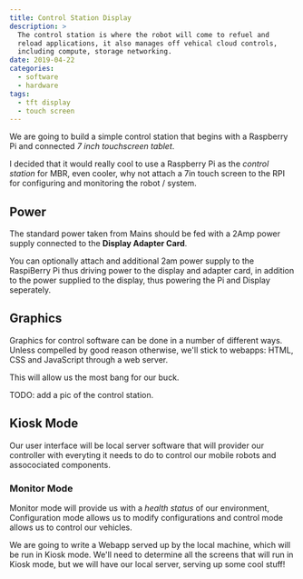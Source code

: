 ```yaml
---
title: Control Station Display
description: >
  The control station is where the robot will come to refuel and
  reload applications, it also manages off vehical cloud controls,
  including compute, storage networking.
date: 2019-04-22
categories:
  - software
  - hardware
tags:
  - tft display
  - touch screen
---
```


We are going to build a simple control station that begins with a
Raspberry Pi and connected _7 inch touchscreen tablet_.

I decided that it would really cool to use a Raspberry Pi as the 
_control station_ for MBR, even cooler, why not attach a 7in touch
screen to the RPI for configuring and monitoring the robot / system. 

## Power

The standard power taken from Mains should be fed with a 2Amp power
supply connected to the **Display Adapter Card**.

You can optionally attach and additional 2am power supply to the
RaspiBerry Pi thus driving power to the display and adapter card, in
addition to the power supplied to the display, thus powering the Pi
and Display seperately. 

## Graphics

Graphics for control software can be done in a number of different
ways.  Unless compelled by good reason otherwise, we'll stick to
webapps: HTML, CSS and JavaScript through a web server.

This will allow us the most bang for our buck.

TODO: add a pic of the control station.

## Kiosk Mode

Our user interface will be local server software that will provider
our controller with everyting it needs to do to control our mobile
robots and assocociated components.

### Monitor Mode

Monitor mode will provide us with a _health status_ of our
environment, Configuration mode allows us to modify configurations and
control mode allows us to control our vehicles.

We are going to write a Webapp served up by the local machine, which
will be run in Kiosk mode.  We'll need to determine all the screens
that will run in Kiosk mode, but we will have our local server,
serving up some cool stuff!
